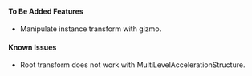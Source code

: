 #### To Be Added Features

- Manipulate instance transform with gizmo.

#### Known Issues

- Root transform does not work with MultiLevelAccelerationStructure.
